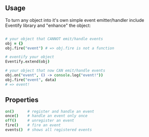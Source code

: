 ## Usage

To turn any object into it's own simple event emitter/handler include Eventify library and "enhance" the object:

```coffeescript

# your object that CANNOT emit/handle events
obj = {}
obj.fire("event") # => obj.fire is not a function

# eventify your object
Eventify.extend(obj)

# your object that now CAN emit/handle events
obj.on("event", () -> console.log("event!"))
obj.fire("event", data)
# => event!
```

## Properties

```coffeescript
on()      # register and handle an event
once()    # handle an event only once
off()     # unregister an event
fire()    # fire an event
events()  # shows all registered events
```
